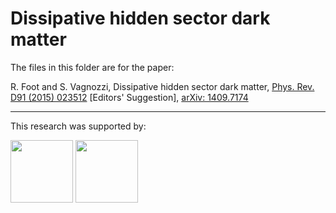 # Dissipative hidden sector dark matter

The files in this folder are for the paper:

R. Foot and S. Vagnozzi, Dissipative hidden sector dark matter, [Phys. Rev. D91 (2015) 023512](https://journals.aps.org/prd/abstract/10.1103/PhysRevD.91.023512) [Editors' Suggestion], [arXiv: 1409.7174](https://arxiv.org/abs/1409.7174)

************************************************************************************************

This research was supported by:

   <a href="https://unimelb.edu.au/"><img src="http://images.all-free-download.com/images/graphiclarge/the_university_of_melbourne_72931.jpg"
height="100px"></a>
   <a href="http://www.coepp.org.au/"><img src="http://www.physics.usyd.edu.au/hienergy/images/thumb/d/dc/CoEPPlogo3.jpg/200px-CoEPPlogo3.jpg"
height="100px"></a>
